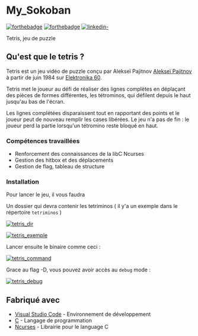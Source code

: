 # My_Sokoban

[![forthebadge](http://forthebadge.com/images/badges/built-with-love.svg)](https://github.com/Gaetandrt)  [![forthebadge](https://forthebadge.com/images/badges/made-with-c.svg)](https://fr.wikipedia.org/wiki/C_(langage))  [![linkedin-](https://user-images.githubusercontent.com/91087072/175767199-5ecadc72-20a2-42dc-a24f-3a601bba5ddb.svg)](https://www.linkedin.com/in/gaetan-darrort/)

Tetris, jeu de puzzle

## Qu'est que le tetris ?

Tetris est un jeu vidéo de puzzle conçu par Alekseï Pajitnov [Alekseï Pajitnov](https://fr.wikipedia.org/wiki/Alekse%C3%AF_Pajitnov) à partir de juin 1984 sur [Elektronika 60](https://fr.wikipedia.org/wiki/Elektronika_60).

Tetris met le joueur au défi de réaliser des lignes complètes en déplaçant des pièces de formes différentes, les tétrominos, qui défilent depuis le haut jusqu'au bas de l'écran.

Les lignes complétées disparaissent tout en rapportant des points et le joueur peut de nouveau remplir les cases libérées. Le jeu n'a pas de fin : le joueur perd la partie lorsqu'un tétromino reste bloqué en haut.

### Compétences travaillées

- Renforcement des connaissances de la libC Ncurses
- Gestion des hitbox et des déplacements
- Gestion de flag, tableau de structure

### Installation

Pour lancer le jeu, il vous faudra

Un dossier qui devra contenir les tetriminos ( il y'a un exemple dans le répertoire `tetriminos` )

[![tetris_dir](https://user-images.githubusercontent.com/91087072/175769386-e876df55-1d70-4b9b-85d5-837024a98d7a.png)](https://github.com/Gaetandrt/Tetris/tree/main/tetriminos)

[![tetris_exemple](https://user-images.githubusercontent.com/91087072/175769389-f93a6c86-2aba-44e0-aaad-86e13aa0ad3d.png)](https://github.com/Gaetandrt/Tetris/tree/main/tetriminos)


Lancer ensuite le binaire comme ceci :

[![tetris_command](https://user-images.githubusercontent.com/91087072/175768994-0c1c2351-10d0-422c-9ea2-5fff0e8af8c8.png)](https://user-images.githubusercontent.com/91087072/175768994-0c1c2351-10d0-422c-9ea2-5fff0e8af8c8.png)

Grace au flag -D, vous pouvez avoir accès au `debug` mode :

[![tetris_debug](https://user-images.githubusercontent.com/91087072/175768996-86b7552f-6c23-40d4-8f12-a5177e37cda6.png)](https://user-images.githubusercontent.com/91087072/175768996-86b7552f-6c23-40d4-8f12-a5177e37cda6.png)

## Fabriqué avec

* [Visual Studio Code](https://code.visualstudio.com/) - Environnement de développement
* [C](https://fr.wikipedia.org/wiki/C_(langage)) - Langage de programmation
* [Ncurses](https://invisible-island.net/ncurses/man/ncurses.3x.html) - Librairie pour le language C
